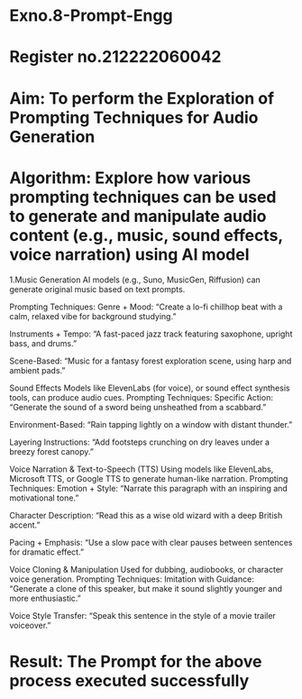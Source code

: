 # Exno.8-Prompt-Engg

# Register no.212222060042
# Aim: To perform the Exploration of Prompting Techniques for Audio Generation
# Algorithm: Explore how various prompting techniques can be used to generate and manipulate audio content (e.g., music, sound effects, voice narration) using AI model

1.Music Generation AI models (e.g., Suno, MusicGen, Riffusion) can generate original music based on text prompts.

Prompting Techniques: Genre + Mood: “Create a lo-fi chillhop beat with a calm, relaxed vibe for background studying.”

Instruments + Tempo: “A fast-paced jazz track featuring saxophone, upright bass, and drums.”

Scene-Based: “Music for a fantasy forest exploration scene, using harp and ambient pads.”

Sound Effects Models like ElevenLabs (for voice), or sound effect synthesis tools, can produce audio cues.
Prompting Techniques: Specific Action: “Generate the sound of a sword being unsheathed from a scabbard.”

Environment-Based: “Rain tapping lightly on a window with distant thunder.”

Layering Instructions: “Add footsteps crunching on dry leaves under a breezy forest canopy.”

Voice Narration & Text-to-Speech (TTS) Using models like ElevenLabs, Microsoft TTS, or Google TTS to generate human-like narration.
Prompting Techniques: Emotion + Style: “Narrate this paragraph with an inspiring and motivational tone.”

Character Description: “Read this as a wise old wizard with a deep British accent.”

Pacing + Emphasis: “Use a slow pace with clear pauses between sentences for dramatic effect.”

Voice Cloning & Manipulation Used for dubbing, audiobooks, or character voice generation.
Prompting Techniques: Imitation with Guidance: “Generate a clone of this speaker, but make it sound slightly younger and more enthusiastic.”

Voice Style Transfer: “Speak this sentence in the style of a movie trailer voiceover.”

# Result: The Prompt for the above process executed successfully
